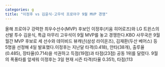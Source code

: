 ```yaml
---
categories: g
title: "이정후 vs 김윤식·고우석 프로야구 9월 MVP 경쟁"
---
```

올해 프로야구 강력한 최우수선수(MVP) 후보인 이정후(키움 히어로즈)와 LG 트윈스의 선발 투수 김윤식, 특급 마무리 고우석이 9월 MVP를 놓고 경쟁한다.KBO 사무국은 9월 월간 MVP 후보로 세 선수와 데이비드 뷰캐넌(삼성 라이온즈), 김재환(두산 베어스) 등 5명을 선정해 4일 발표했다.이정후는 지난달 타격(0.418), 안타(38개), 출루율(0.485), 장타율(0.714)을 석권하고 득점(19점)과 타점(23점) 공동 1위를 달렸다. 9월의 폭풍타를 앞세워 이정후는 3일 현재 시즌 타격(타율 0.351), 타점(113